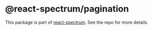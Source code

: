 # @react-spectrum/pagination

This package is part of [react-spectrum](https://github.com/watheia/spectrum). See the repo for more details.
